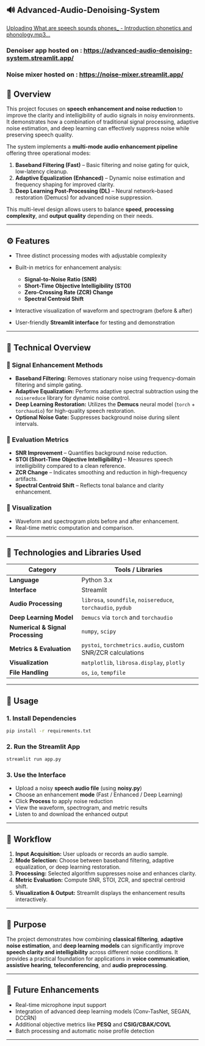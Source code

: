 
## 🔊 Advanced-Audio-Denoising-System
[Uploading What are speech sounds  phones_ - Introduction phonetics and phonology.mp3…]()


### Denoiser app hosted on : https://advanced-audio-denoising-system.streamlit.app/
### Noise mixer hosted on : https://noise-mixer.streamlit.app/
## 📖 Overview

This project focuses on **speech enhancement and noise reduction** to improve the clarity and intelligibility of audio signals in noisy environments.
It demonstrates how a combination of traditional signal processing, adaptive noise estimation, and deep learning can effectively suppress noise while preserving speech quality.

The system implements a **multi-mode audio enhancement pipeline** offering three operational modes:

1. **Baseband Filtering (Fast)** – Basic filtering and noise gating for quick, low-latency cleanup.
2. **Adaptive Equalization (Enhanced)** – Dynamic noise estimation and frequency shaping for improved clarity.
3. **Deep Learning Post-Processing (DL)** – Neural network–based restoration (Demucs) for advanced noise suppression.

This multi-level design allows users to balance **speed**, **processing complexity**, and **output quality** depending on their needs.

---

## ⚙️ Features

* Three distinct processing modes with adjustable complexity
* Built-in metrics for enhancement analysis:

  * **Signal-to-Noise Ratio (SNR)**
  * **Short-Time Objective Intelligibility (STOI)**
  * **Zero-Crossing Rate (ZCR) Change**
  * **Spectral Centroid Shift**
* Interactive visualization of waveform and spectrogram (before & after)
* User-friendly **Streamlit interface** for testing and demonstration

---

## 🧠 Technical Overview

### 🔹 Signal Enhancement Methods

* **Baseband Filtering:** Removes stationary noise using frequency-domain filtering and simple gating.
* **Adaptive Equalization:** Performs adaptive spectral subtraction using the `noisereduce` library for dynamic noise control.
* **Deep Learning Restoration:** Utilizes the **Demucs** neural model (`torch` + `torchaudio`) for high-quality speech restoration.
* **Optional Noise Gate:** Suppresses background noise during silent intervals.

### 🔹 Evaluation Metrics

* **SNR Improvement** – Quantifies background noise reduction.
* **STOI (Short-Time Objective Intelligibility)** – Measures speech intelligibility compared to a clean reference.
* **ZCR Change** – Indicates smoothing and reduction in high-frequency artifacts.
* **Spectral Centroid Shift** – Reflects tonal balance and clarity enhancement.

### 🔹 Visualization

* Waveform and spectrogram plots before and after enhancement.
* Real-time metric computation and comparison.

---

## 🧰 Technologies and Libraries Used

| Category                          | Tools / Libraries                                            |
| --------------------------------- | ------------------------------------------------------------ |
| **Language**                      | Python 3.x                                                   |
| **Interface**                     | Streamlit                                                    |
| **Audio Processing**              | `librosa`, `soundfile`, `noisereduce`, `torchaudio`, `pydub` |
| **Deep Learning Model**           | `Demucs` via `torch` and `torchaudio`                        |
| **Numerical & Signal Processing** | `numpy`, `scipy`                                             |
| **Metrics & Evaluation**          | `pystoi`, `torchmetrics.audio`, custom SNR/ZCR calculations  |
| **Visualization**                 | `matplotlib`, `librosa.display`, `plotly`                    |
| **File Handling**                 | `os`, `io`, `tempfile`                                       |

---

## 🚀 Usage

### 1. Install Dependencies

```bash
pip install -r requirements.txt
```

### 2. Run the Streamlit App

```bash
streamlit run app.py
```

### 3. Use the Interface

* Upload a noisy **speech audio file** (using **noisy.py**)
* Choose an enhancement **mode** (Fast / Enhanced / Deep Learning)
* Click **Process** to apply noise reduction
* View the waveform, spectrogram, and metric results
* Listen to and download the enhanced output

---

## 🧩 Workflow

1. **Input Acquisition:** User uploads or records an audio sample.
2. **Mode Selection:** Choose between baseband filtering, adaptive equalization, or deep learning restoration.
3. **Processing:** Selected algorithm suppresses noise and enhances clarity.
4. **Metric Evaluation:** Compute SNR, STOI, ZCR, and spectral centroid shift.
5. **Visualization & Output:** Streamlit displays the enhancement results interactively.

---

## 🎯 Purpose

The project demonstrates how combining **classical filtering**, **adaptive noise estimation**, and **deep learning models** can significantly improve **speech clarity and intelligibility** across different noise conditions.
It provides a practical foundation for applications in **voice communication**, **assistive hearing**, **teleconferencing**, and **audio preprocessing**.

---

## 🧾 Future Enhancements

* Real-time microphone input support
* Integration of advanced deep learning models (Conv-TasNet, SEGAN, DCCRN)
* Additional objective metrics like **PESQ** and **CSIG/CBAK/COVL**
* Batch processing and automatic noise profile detection

---

